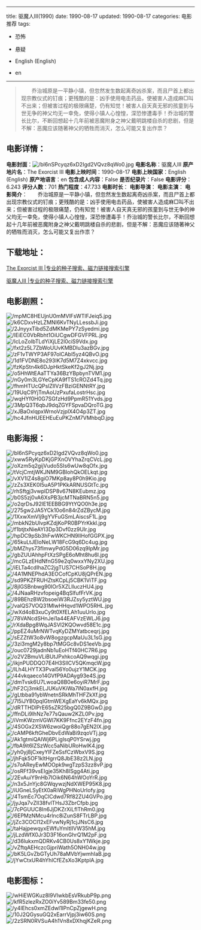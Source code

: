 
---
title: 驱魔人III(1990)
date: 1990-08-17
updated: 1990-08-17
categories: 电影推荐
tags:
- 恐怖
- 悬疑

- English (English)
- en
---


> 　　乔治城原是一平静小镇，但忽然发生数起离奇凶杀案，而且尸首上都出现宗教仪式的钉痕；更残酷的是：凶手使用电击药品，使被害人造成麻□叫不出来；但被害过程的极限痛楚，仍有知觉！被害人自天真无邪的孩童到与世无争的神父均无一幸免，使得小镇人心惶惶，深恐惨遭毒手！乔治城的警长比尔，不断回想起十几年前被恶魔附身之神父戴明跳楼自杀的悲剧，但是不解：恶魔应该随著神父的牺牲而消灭，怎么可能又复出作祟？

## **电影详情**：

**电影封面**：<img src="https://image.tmdb.org/t/p/w200/bl6nSPcyqz6xD2Igd2VQvz8qWo0.jpg" alt="/bl6nSPcyqz6xD2Igd2VQvz8qWo0.jpg" title="/bl6nSPcyqz6xD2Igd2VQvz8qWo0.jpg">
**电影名称**：驱魔人III
**原产地片名**：The Exorcist III
**电影上映时间**：1990-08-17
**电影上映国家**：English (English)
**原产地语言**：en
**包含成人内容**：False
**是否纪录片**：False
**电影评分**：6.243
**评分人数**：701
**热门程度**：47.733
**电影时长**：
**电影导演**：
**电影主演**：
**电影简介**：　　乔治城原是一平静小镇，但忽然发生数起离奇凶杀案，而且尸首上都出现宗教仪式的钉痕；更残酷的是：凶手使用电击药品，使被害人造成麻□叫不出来；但被害过程的极限痛楚，仍有知觉！被害人自天真无邪的孩童到与世无争的神父均无一幸免，使得小镇人心惶惶，深恐惨遭毒手！乔治城的警长比尔，不断回想起十几年前被恶魔附身之神父戴明跳楼自杀的悲剧，但是不解：恶魔应该随著神父的牺牲而消灭，怎么可能又复出作祟？

## **下载地址**：
[The Exorcist III |专业的种子搜索、磁力链接搜索引擎](https://movie.amd794.com:2083/?search=The%20Exorcist%20III&ordering=&mode=match_phrase&page_size=10&page=1)

[驱魔人III |专业的种子搜索、磁力链接搜索引擎](https://movie.amd794.com:2083/?search=%E9%A9%B1%E9%AD%94%E4%BA%BAIII&ordering=&mode=match_phrase&page_size=10&page=1)
 

## **电影剧照**：
<img src="https://image.tmdb.org/t/p/original/mpMC8HEUjnU0mMVlFsWTlFJeiq5.jpg" alt="/mpMC8HEUjnU0mMVlFsWTlFJeiq5.jpg" title="/mpMC8HEUjnU0mMVlFsWTlFJeiq5.jpg"><img src="https://image.tmdb.org/t/p/original/k6CDxvHzLZMNI6KvTNyLLessbJi.jpg" alt="/k6CDxvHzLZMNI6KvTNyLLessbJi.jpg" title="/k6CDxvHzLZMNI6KvTNyLLessbJi.jpg"><img src="https://image.tmdb.org/t/p/original/2JnyyxTibd5ZdMKMePY7zSyedmi.jpg" alt="/2JnyyxTibd5ZdMKMePY7zSyedmi.jpg" title="/2JnyyxTibd5ZdMKMePY7zSyedmi.jpg"><img src="https://image.tmdb.org/t/p/original/lEiEC0VbRbht1OiUCgwDFGVFPRL.jpg" alt="/lEiEC0VbRbht1OiUCgwDFGVFPRL.jpg" title="/lEiEC0VbRbht1OiUCgwDFGVFPRL.jpg"><img src="https://image.tmdb.org/t/p/original/lcLoZoIbTLdYiXjLE2l0ciS9Vdx.jpg" alt="/lcLoZoIbTLdYiXjLE2l0ciS9Vdx.jpg" title="/lcLoZoIbTLdYiXjLE2l0ciS9Vdx.jpg"><img src="https://image.tmdb.org/t/p/original/fxt2z5L7ZbWoUUvKMBDlu3azBGv.jpg" alt="/fxt2z5L7ZbWoUUvKMBDlu3azBGv.jpg" title="/fxt2z5L7ZbWoUUvKMBDlu3azBGv.jpg"><img src="https://image.tmdb.org/t/p/original/zF1vTWYP3AF97olCAbI5yz4QBvO.jpg" alt="/zF1vTWYP3AF97olCAbI5yz4QBvO.jpg" title="/zF1vTWYP3AF97olCAbI5yz4QBvO.jpg"><img src="https://image.tmdb.org/t/p/original/1d1FVDNE8o293IK7d5M7Z4xkvcc.jpg" alt="/1d1FVDNE8o293IK7d5M7Z4xkvcc.jpg" title="/1d1FVDNE8o293IK7d5M7Z4xkvcc.jpg"><img src="https://image.tmdb.org/t/p/original/fzKpStn4k6DJpHktSkeKf2gJ2Nj.jpg" alt="/fzKpStn4k6DJpHktSkeKf2gJ2Nj.jpg" title="/fzKpStn4k6DJpHktSkeKf2gJ2Nj.jpg"><img src="https://image.tmdb.org/t/p/original/o5HhWtEAaTTYa36BzYBpbynTVM1.jpg" alt="/o5HhWtEAaTTYa36BzYBpbynTVM1.jpg" title="/o5HhWtEAaTTYa36BzYBpbynTVM1.jpg"><img src="https://image.tmdb.org/t/p/original/nGy0m3LGYeCpKA9fTS1cROZd4Tq.jpg" alt="/nGy0m3LGYeCpKA9fTS1cROZd4Tq.jpg" title="/nGy0m3LGYeCpKA9fTS1cROZd4Tq.jpg"><img src="https://image.tmdb.org/t/p/original/fhmHTUcQPslZIlVzFBziGENNtRY.jpg" alt="/fhmHTUcQPslZIlVzFBziGENNtRY.jpg" title="/fhmHTUcQPslZIlVzFBziGENNtRY.jpg"><img src="https://image.tmdb.org/t/p/original/19UqC9YjTmAoUzPxufaLostrHsc.jpg" alt="/19UqC9YjTmAoUzPxufaLostrHsc.jpg" title="/19UqC9YjTmAoUzPxufaLostrHsc.jpg"><img src="https://image.tmdb.org/t/p/original/wqHYf0H0G7SGfzHd9PpmR51Yvds.jpg" alt="/wqHYf0H0G7SGfzHd9PpmR51Yvds.jpg" title="/wqHYf0H0G7SGfzHd9PpmR51Yvds.jpg"><img src="https://image.tmdb.org/t/p/original/3MpQ3T6qbJ9dqZGYFSpvaDQroTG.jpg" alt="/3MpQ3T6qbJ9dqZGYFSpvaDQroTG.jpg" title="/3MpQ3T6qbJ9dqZGYFSpvaDQroTG.jpg"><img src="https://image.tmdb.org/t/p/original/xJBaOxlqpxWrnoVzjpIX4O4p3ZT.jpg" alt="/xJBaOxlqpxWrnoVzjpIX4O4p3ZT.jpg" title="/xJBaOxlqpxWrnoVzjpIX4O4p3ZT.jpg"><img src="https://image.tmdb.org/t/p/original/hc4JfnHUEEHEuEuPKZnM7VMhbqD.jpg" alt="/hc4JfnHUEEHEuEuPKZnM7VMhbqD.jpg" title="/hc4JfnHUEEHEuEuPKZnM7VMhbqD.jpg">

## **电影海报**：
<img src="https://image.tmdb.org/t/p/original/bl6nSPcyqz6xD2Igd2VQvz8qWo0.jpg" alt="/bl6nSPcyqz6xD2Igd2VQvz8qWo0.jpg" title="/bl6nSPcyqz6xD2Igd2VQvz8qWo0.jpg"><img src="https://image.tmdb.org/t/p/original/xww5RyKpDKjGPXnOVYhaZrqCVcL.jpg" alt="/xww5RyKpDKjGPXnOVYhaZrqCVcL.jpg" title="/xww5RyKpDKjGPXnOVYhaZrqCVcL.jpg"><img src="https://image.tmdb.org/t/p/original/oXzm5q2gijVudo5SIs6wUw8qOfx.jpg" alt="/oXzm5q2gijVudo5SIs6wUw8qOfx.jpg" title="/oXzm5q2gijVudo5SIs6wUw8qOfx.jpg"><img src="https://image.tmdb.org/t/p/original/tVcjCmtjWKJNM9GBIohQkOELkqt.jpg" alt="/tVcjCmtjWKJNM9GBIohQkOELkqt.jpg" title="/tVcjCmtjWKJNM9GBIohQkOELkqt.jpg"><img src="https://image.tmdb.org/t/p/original/vXV1IZ4s8giO7MKp8ay8P0h9Kio.jpg" alt="/vXV1IZ4s8giO7MKp8ay8P0h9Kio.jpg" title="/vXV1IZ4s8giO7MKp8ay8P0h9Kio.jpg"><img src="https://image.tmdb.org/t/p/original/zZs3XEK0I5uA5P1PKkARNUSGtTc.jpg" alt="/zZs3XEK0I5uA5P1PKkARNUSGtTc.jpg" title="/zZs3XEK0I5uA5P1PKkARNUSGtTc.jpg"><img src="https://image.tmdb.org/t/p/original/rhSftgj3vwpIDSP8v67N8KEubmz.jpg" alt="/rhSftgj3vwpIDSP8v67N8KEubmz.jpg" title="/rhSftgj3vwpIDSP8v67N8KEubmz.jpg"><img src="https://image.tmdb.org/t/p/original/b0S5zj0vA6XsPB3jcMTNaBRN5n5.jpg" alt="/b0S5zj0vA6XsPB3jcMTNaBRN5n5.jpg" title="/b0S5zj0vA6XsPB3jcMTNaBRN5n5.jpg"><img src="https://image.tmdb.org/t/p/original/o2qrDsJ92lE1EEBBG9YtYQO0h3e.jpg" alt="/o2qrDsJ92lE1EEBBG9YtYQO0h3e.jpg" title="/o2qrDsJ92lE1EEBBG9YtYQO0h3e.jpg"><img src="https://image.tmdb.org/t/p/original/275gw2JA5YCk10o6n84rZdZBycM.jpg" alt="/275gw2JA5YCk10o6n84rZdZBycM.jpg" title="/275gw2JA5YCk10o6n84rZdZBycM.jpg"><img src="https://image.tmdb.org/t/p/original/1XxwXmVIj9gYVFuGSmLAiscsF1L.jpg" alt="/1XxwXmVIj9gYVFuGSmLAiscsF1L.jpg" title="/1XxwXmVIj9gYVFuGSmLAiscsF1L.jpg"><img src="https://image.tmdb.org/t/p/original/mbkN2bUlvpKZdjKoPR0BPYrKkkl.jpg" alt="/mbkN2bUlvpKZdjKoPR0BPYrKkkl.jpg" title="/mbkN2bUlvpKZdjKoPR0BPYrKkkl.jpg"><img src="https://image.tmdb.org/t/p/original/f1btjtxNieAYI3Dp3Dvf0zz9UIr.jpg" alt="/f1btjtxNieAYI3Dp3Dvf0zz9UIr.jpg" title="/f1btjtxNieAYI3Dp3Dvf0zz9UIr.jpg"><img src="https://image.tmdb.org/t/p/original/hpDC9pSb3hFwWKCHN9IIHofGGPX.jpg" alt="/hpDC9pSb3hFwWKCHN9IIHofGGPX.jpg" title="/hpDC9pSb3hFwWKCHN9IIHofGGPX.jpg"><img src="https://image.tmdb.org/t/p/original/65kuLtJEIoNeLW18FcG9q6Dc4ug.jpg" alt="/65kuLtJEIoNeLW18FcG9q6Dc4ug.jpg" title="/65kuLtJEIoNeLW18FcG9q6Dc4ug.jpg"><img src="https://image.tmdb.org/t/p/original/bMZhys73fImwyPdG5D06zq9IpMr.jpg" alt="/bMZhys73fImwyPdG5D06zq9IpMr.jpg" title="/bMZhys73fImwyPdG5D06zq9IpMr.jpg"><img src="https://image.tmdb.org/t/p/original/gbZUUAhhpFtXzSPgE6oMht8hu6l.jpg" alt="/gbZUUAhhpFtXzSPgE6oMht8hu6l.jpg" title="/gbZUUAhhpFtXzSPgE6oMht8hu6l.jpg"><img src="https://image.tmdb.org/t/p/original/mcGLzEHdNfnG59e2q0wxxYNy2XU.jpg" alt="/mcGLzEHdNfnG59e2q0wxxYNy2XU.jpg" title="/mcGLzEHdNfnG59e2q0wxxYNy2XU.jpg"><img src="https://image.tmdb.org/t/p/original/iELTa4cdIhaZC2jgTUS7CHSoP8H.jpg" alt="/iELTa4cdIhaZC2jgTUS7CHSoP8H.jpg" title="/iELTa4cdIhaZC2jgTUS7CHSoP8H.jpg"><img src="https://image.tmdb.org/t/p/original/4A1MNEPhdA3EOCofCpKU8jQPrEN.jpg" alt="/4A1MNEPhdA3EOCofCpKU8jQPrEN.jpg" title="/4A1MNEPhdA3EOCofCpKU8jQPrEN.jpg"><img src="https://image.tmdb.org/t/p/original/sd9PKZFRUHZtsKCpLj5CBK1ViTF.jpg" alt="/sd9PKZFRUHZtsKCpLj5CBK1ViTF.jpg" title="/sd9PKZFRUHZtsKCpLj5CBK1ViTF.jpg"><img src="https://image.tmdb.org/t/p/original/8jIGSBnbwg90IOr5XZLIluczHU4.jpg" alt="/8jIGSBnbwg90IOr5XZLIluczHU4.jpg" title="/8jIGSBnbwg90IOr5XZLIluczHU4.jpg"><img src="https://image.tmdb.org/t/p/original/4JNaaRHzvfopeig4BqSlfufFrVK.jpg" alt="/4JNaaRHzvfopeig4BqSlfufFrVK.jpg" title="/4JNaaRHzvfopeig4BqSlfufFrVK.jpg"><img src="https://image.tmdb.org/t/p/original/89BEhzBW2bsoeiW3RJZsy5yztWU.jpg" alt="/89BEhzBW2bsoeiW3RJZsy5yztWU.jpg" title="/89BEhzBW2bsoeiW3RJZsy5yztWU.jpg"><img src="https://image.tmdb.org/t/p/original/valQS7VOQ31MlwHHqvd1WPO5RHL.jpg" alt="/valQS7VOQ31MlwHHqvd1WPO5RHL.jpg" title="/valQS7VOQ31MlwHHqvd1WPO5RHL.jpg"><img src="https://image.tmdb.org/t/p/original/wXd4oB3xuCy9t0XfELAh1uuUrIo.jpg" alt="/wXd4oB3xuCy9t0XfELAh1uuUrIo.jpg" title="/wXd4oB3xuCy9t0XfELAh1uuUrIo.jpg"><img src="https://image.tmdb.org/t/p/original/78VANcdSHnJei1a44EAFVzEWLJ6.jpg" alt="/78VANcdSHnJei1a44EAFVzEWLJ6.jpg" title="/78VANcdSHnJei1a44EAFVzEWLJ6.jpg"><img src="https://image.tmdb.org/t/p/original/rXdaBpg8WqJASVl2KQOwvd58E1c.jpg" alt="/rXdaBpg8WqJASVl2KQOwvd58E1c.jpg" title="/rXdaBpg8WqJASVl2KQOwvd58E1c.jpg"><img src="https://image.tmdb.org/t/p/original/ppEZ4uMrNWTvqKyDZMYatbceqrj.jpg" alt="/ppEZ4uMrNWTvqKyDZMYatbceqrj.jpg" title="/ppEZ4uMrNWTvqKyDZMYatbceqrj.jpg"><img src="https://image.tmdb.org/t/p/original/sEZZtW3o8vW8ogzgcpMaUu3L1sG.jpg" alt="/sEZZtW3o8vW8ogzgcpMaUu3L1sG.jpg" title="/sEZZtW3o8vW8ogzgcpMaUu3L1sG.jpg"><img src="https://image.tmdb.org/t/p/original/3zi3mgM2y8bp7tMGGc8vDS1eeVb.jpg" alt="/3zi3mgM2y8bp7tMGGc8vDS1eeVb.jpg" title="/3zi3mgM2y8bp7tMGGc8vDS1eeVb.jpg"><img src="https://image.tmdb.org/t/p/original/ouc0729jadnNb1uEoHTf40HC7R6.jpg" alt="/ouc0729jadnNb1uEoHTf40HC7R6.jpg" title="/ouc0729jadnNb1uEoHTf40HC7R6.jpg"><img src="https://image.tmdb.org/t/p/original/o2V2BmuVLiBUtJPxhkcoAQ9wqgi.jpg" alt="/o2V2BmuVLiBUtJPxhkcoAQ9wqgi.jpg" title="/o2V2BmuVLiBUtJPxhkcoAQ9wqgi.jpg"><img src="https://image.tmdb.org/t/p/original/ikjnPUDDQO7E4H3SIlCV5QKmqcW.jpg" alt="/ikjnPUDDQO7E4H3SIlCV5QKmqcW.jpg" title="/ikjnPUDDQO7E4H3SIlCV5QKmqcW.jpg"><img src="https://image.tmdb.org/t/p/original/lLh4LHYTX3Pval56Yo0ujzY1MCK.jpg" alt="/lLh4LHYTX3Pval56Yo0ujzY1MCK.jpg" title="/lLh4LHYTX3Pval56Yo0ujzY1MCK.jpg"><img src="https://image.tmdb.org/t/p/original/44vkqaeco14GVfP9ADAyg93e4S.jpg" alt="/44vkqaeco14GVfP9ADAyg93e4S.jpg" title="/44vkqaeco14GVfP9ADAyg93e4S.jpg"><img src="https://image.tmdb.org/t/p/original/dmTvsk6U7LwoaQ8B0e6oyiR7MrF.jpg" alt="/dmTvsk6U7LwoaQ8B0e6oyiR7MrF.jpg" title="/dmTvsk6U7LwoaQ8B0e6oyiR7MrF.jpg"><img src="https://image.tmdb.org/t/p/original/hF2Cj3mkELJUKuVKiWa7lN0axfH.jpg" alt="/hF2Cj3mkELJUKuVKiWa7lN0axfH.jpg" title="/hF2Cj3mkELJUKuVKiWa7lN0axfH.jpg"><img src="https://image.tmdb.org/t/p/original/gLtbba91ybWnetnSRkMhTHFZkXf.jpg" alt="/gLtbba91ybWnetnSRkMhTHFZkXf.jpg" title="/gLtbba91ybWnetnSRkMhTHFZkXf.jpg"><img src="https://image.tmdb.org/t/p/original/7l5iJYB0pqIGtmWEXgEaYv6kMQx.jpg" alt="/7l5iJYB0pqIGtmWEXgEaYv6kMQx.jpg" title="/7l5iJYB0pqIGtmWEXgEaYv6kMQx.jpg"><img src="https://image.tmdb.org/t/p/original/dRTTHDlPrE65sZR25bgQ0Z9BGwD.jpg" alt="/dRTTHDlPrE65sZR25bgQ0Z9BGwD.jpg" title="/dRTTHDlPrE65sZR25bgQ0Z9BGwD.jpg"><img src="https://image.tmdb.org/t/p/original/ffnDLi9lhNz7e77sQauw2KZL0Pv.jpg" alt="/ffnDLi9lhNz7e77sQauw2KZL0Pv.jpg" title="/ffnDLi9lhNz7e77sQauw2KZL0Pv.jpg"><img src="https://image.tmdb.org/t/p/original/iVmKWzmVGWl7KK9Ffnc2EYzF4fn.jpg" alt="/iVmKWzmVGWl7KK9Ffnc2EYzF4fn.jpg" title="/iVmKWzmVGWl7KK9Ffnc2EYzF4fn.jpg"><img src="https://image.tmdb.org/t/p/original/4SOGx2XSW6zwoiQgr88o7gEN2IX.jpg" alt="/4SOGx2XSW6zwoiQgr88o7gEN2IX.jpg" title="/4SOGx2XSW6zwoiQgr88o7gEN2IX.jpg"><img src="https://image.tmdb.org/t/p/original/cAMP6kftGheDbvEdWaBi9zqoVTj.jpg" alt="/cAMP6kftGheDbvEdWaBi9zqoVTj.jpg" title="/cAMP6kftGheDbvEdWaBi9zqoVTj.jpg"><img src="https://image.tmdb.org/t/p/original/Ak1gtmiQAIWj6PLiglsqP0YSrwj.jpg" alt="/Ak1gtmiQAIWj6PLiglsqP0YSrwj.jpg" title="/Ak1gtmiQAIWj6PLiglsqP0YSrwj.jpg"><img src="https://image.tmdb.org/t/p/original/fbA9it6lZSzWcc5aNibURoHwlK4.jpg" alt="/fbA9it6lZSzWcc5aNibURoHwlK4.jpg" title="/fbA9it6lZSzWcc5aNibURoHwlK4.jpg"><img src="https://image.tmdb.org/t/p/original/yh0yj8jCxeyYlFZeSsfCzWbxV9S.jpg" alt="/yh0yj8jCxeyYlFZeSsfCzWbxV9S.jpg" title="/yh0yj8jCxeyYlFZeSsfCzWbxV9S.jpg"><img src="https://image.tmdb.org/t/p/original/jhFqk5OF1kltHgrrQ8JbE38z2LN.jpg" alt="/jhFqk5OF1kltHgrrQ8JbE38z2LN.jpg" title="/jhFqk5OF1kltHgrrQ8JbE38z2LN.jpg"><img src="https://image.tmdb.org/t/p/original/s7oAReyEwMOOpk9wgTzpS3zz8vP.jpg" alt="/s7oAReyEwMOOpk9wgTzpS3zz8vP.jpg" title="/s7oAReyEwMOOpk9wgTzpS3zz8vP.jpg"><img src="https://image.tmdb.org/t/p/original/osRFf39vsEIgje35Kh8lSgg4Ati.jpg" alt="/osRFf39vsEIgje35Kh8lSgg4Ati.jpg" title="/osRFf39vsEIgje35Kh8lSgg4Ati.jpg"><img src="https://image.tmdb.org/t/p/original/2EvAuiY9nHb7IOik6N64hWOoYrR.jpg" alt="/2EvAuiY9nHb7IOik6N64hWOoYrR.jpg" title="/2EvAuiY9nHb7IOik6N64hWOoYrR.jpg"><img src="https://image.tmdb.org/t/p/original/n3x5JnYjc8GWqywzjNdXWEP95K8.jpg" alt="/n3x5JnYjc8GWqywzjNdXWEP95K8.jpg" title="/n3x5JnYjc8GWqywzjNdXWEP95K8.jpg"><img src="https://image.tmdb.org/t/p/original/iUGneLSyEtX0aRiWgPHNoUrIofy.jpg" alt="/iUGneLSyEtX0aRiWgPHNoUrIofy.jpg" title="/iUGneLSyEtX0aRiWgPHNoUrIofy.jpg"><img src="https://image.tmdb.org/t/p/original/4TsmEc7OqClCdwd7Rf82ZU4GVPo.jpg" alt="/4TsmEc7OqClCdwd7Rf82ZU4GVPo.jpg" title="/4TsmEc7OqClCdwd7Rf82ZU4GVPo.jpg"><img src="https://image.tmdb.org/t/p/original/jyJqa7vZII38fvlTHsJ3ZbrCfpb.jpg" alt="/jyJqa7vZII38fvlTHsJ3ZbrCfpb.jpg" title="/jyJqa7vZII38fvlTHsJ3ZbrCfpb.jpg"><img src="https://image.tmdb.org/t/p/original/7cPGUUC8In6JjDKZrXiLflThRm0.jpg" alt="/7cPGUUC8In6JjDKZrXiLflThRm0.jpg" title="/7cPGUUC8In6JjDKZrXiLflThRm0.jpg"><img src="https://image.tmdb.org/t/p/original/6EPMzNMcu4rlnc8iZunS8FTrLBP.jpg" alt="/6EPMzNMcu4rlnc8iZunS8FTrLBP.jpg" title="/6EPMzNMcu4rlnc8iZunS8FTrLBP.jpg"><img src="https://image.tmdb.org/t/p/original/jZc3COCI12xEFvwNyRj1cjJNsC6.jpg" alt="/jZc3COCI12xEFvwNyRj1cjJNsC6.jpg" title="/jZc3COCI12xEFvwNyRj1cjJNsC6.jpg"><img src="https://image.tmdb.org/t/p/original/taHajpewqyxEWfuYmltIIVW35hM.jpg" alt="/taHajpewqyxEWfuYmltIIVW35hM.jpg" title="/taHajpewqyxEWfuYmltIIVW35hM.jpg"><img src="https://image.tmdb.org/t/p/original/jLzdWfX0Jr3D3F16onGhrQ1M2pF.jpg" alt="/jLzdWfX0Jr3D3F16onGhrQ1M2pF.jpg" title="/jLzdWfX0Jr3D3F16onGhrQ1M2pF.jpg"><img src="https://image.tmdb.org/t/p/original/d36lukxmQDRKv4CB0Us8xY1Wkje.jpg" alt="/d36lukxmQDRKv4CB0Us8xY1Wkje.jpg" title="/d36lukxmQDRKv4CB0Us8xY1Wkje.jpg"><img src="https://image.tmdb.org/t/p/original/vZftqAEHczcGjpriWath5ONH04w.jpg" alt="/vZftqAEHczcGjpriWath5ONH04w.jpg" title="/vZftqAEHczcGjpriWath5ONH04w.jpg"><img src="https://image.tmdb.org/t/p/original/bK5LGvZbGTyUh78aMVbYjwmhIaB.jpg" alt="/bK5LGvZbGTyUh78aMVbYjwmhIaB.jpg" title="/bK5LGvZbGTyUh78aMVbYjwmhIaB.jpg"><img src="https://image.tmdb.org/t/p/original/jYwCtxUR4hYhICfEZsXo3KptplA.jpg" alt="/jYwCtxUR4hYhICfEZsXo3KptplA.jpg" title="/jYwCtxUR4hYhICfEZsXo3KptplA.jpg">

## **电影图标**：
<img src="https://image.tmdb.org/t/p/original/wHiEWGKuz8I9VIwkbEsVRkubP9p.png" alt="/wHiEWGKuz8I9VIwkbEsVRkubP9p.png" title="/wHiEWGKuz8I9VIwkbEsVRkubP9p.png"><img src="https://image.tmdb.org/t/p/original/kfR5zlezRxZO0iYv589Bm33fe50.png" alt="/kfR5zlezRxZO0iYv589Bm33fe50.png" title="/kfR5zlezRxZO0iYv589Bm33fe50.png"><img src="https://image.tmdb.org/t/p/original/y4IEhcs0xmZEdwl1lPnCpZjgewH.png" alt="/y4IEhcs0xmZEdwl1lPnCpZjgewH.png" title="/y4IEhcs0xmZEdwl1lPnCpZjgewH.png"><img src="https://image.tmdb.org/t/p/original/10J2QGysuGQ2xEarrVjpj3iw60S.png" alt="/10J2QGysuGQ2xEarrVjpj3iw60S.png" title="/10J2QGysuGQ2xEarrVjpj3iw60S.png"><img src="https://image.tmdb.org/t/p/original/2zSRN0RVSuA4h1Vn8xDXhqjKZeR.png" alt="/2zSRN0RVSuA4h1Vn8xDXhqjKZeR.png" title="/2zSRN0RVSuA4h1Vn8xDXhqjKZeR.png">

